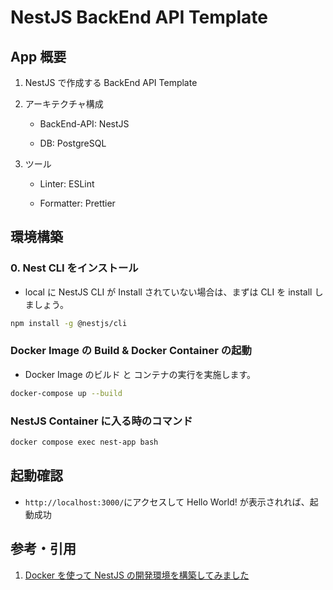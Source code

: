# NestJS BackEnd API Template

## App 概要

1. NestJS で作成する BackEnd API Template

2. アーキテクチャ構成

   - BackEnd-API: NestJS

   - DB: PostgreSQL

3. ツール

   - Linter: ESLint

   - Formatter: Prettier

## 環境構築

### 0. Nest CLI をインストール

- local に NestJS CLI が Install されていない場合は、まずは CLI を install しましょう。

```bash
npm install -g @nestjs/cli
```

### Docker Image の Build & Docker Container の起動

- Docker Image のビルド と コンテナの実行を実施します。

```bash
docker-compose up --build
```

### NestJS Container に入る時のコマンド

```bash
docker compose exec nest-app bash
```

## 起動確認

- `http://localhost:3000/`にアクセスして Hello World! が表示されれば、起動成功

## 参考・引用

1. [Docker を使って NestJS の開発環境を構築してみました](https://zenn.dev/bloomer/articles/335e2d7c26ac86)
